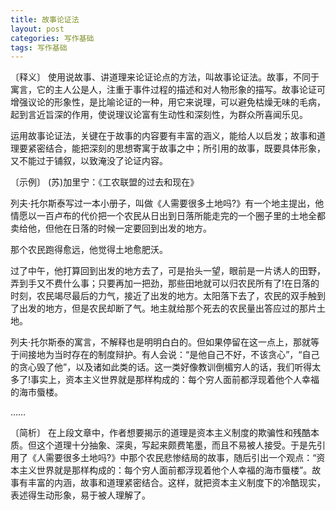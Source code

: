 ```yaml
---
title: 故事论证法
layout: post
categories: 写作基础
tags: 写作基础
---
```


〔释义〕 使用说故事、讲道理来论证论点的方法，叫故事论证法。故事，不同于寓言，它的主人公是人，注重于事件过程的描述和对人物形象的描写。故事论证可增强议论的形象性，是比喻论证的一种，用它来说理，可以避免枯燥无味的毛病，起到言近旨深的作用，使说理议论富有生动性和深刻性，为群众所喜闻乐见。

运用故事论证法，关键在于故事的内容要有丰富的涵义，能给人以启发；故事和道理要紧密结合，能把深刻的思想寄寓于故事之中；所引用的故事，既要具体形象，又不能过于铺叙，以致淹没了论证内容。

〔示例〕 (苏)加里宁：《工农联盟的过去和现在》

列夫·托尔斯泰写过一本小册子，叫做《人需要很多土地吗?》有一个地主提出，他情愿以一百卢布的代价把一个农民从日出到日落所能走完的一个圈子里的土地全都卖给他，但他在日落的时候一定要回到出发的地方。

那个农民跑得愈远，他觉得土地愈肥沃。

过了中午，他打算回到出发的地方去了，可是抬头一望，眼前是一片诱人的田野，弄到手又不费什么事；只要再加一把劲，那些田地就可以归农民所有了!在日落的时刻，农民竭尽最后的力气，接近了出发的地方。太阳落下去了，农民的双手触到了出发的地方，但是农民却断了气。地主就给那个死去的农民量出答应过的那片土地。

列夫·托尔斯泰的寓言，不解释也是明明白白的。但如果停留在这一点上，那就等于间接地为当时存在的制度辩护。有人会说：“是他自己不好，不该贪心”，“自己的贪心毁了他”，以及诸如此类的话。这一类好像教训倒楣穷人的话，我们听得太多了!事实上，资本主义世界就是那样构成的：每个穷人面前都浮现着他个人幸福的海市蜃楼。

……

〔简析〕 在上段文章中，作者想要揭示的道理是资本主义制度的欺骗性和残酷本质。但这个道理十分抽象、深奥，写起来颇费笔墨，而且不易被人接受。于是先引用了《人需要很多土地吗?》中那个农民悲惨结局的故事，随后引出一个观点：“资本主义世界就是那样构成的：每个穷人面前都浮现着他个人幸福的海市蜃楼”。故事有丰富的内涵，故事和道理紧密结合。这样，就把资本主义制度下的冷酷现实，表述得生动形象，易于被人理解了。 